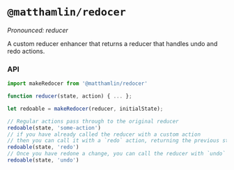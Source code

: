 # `@matthamlin/redocer`

_Pronounced: reducer_

A custom reducer enhancer that returns a reducer that handles undo and redo
actions.

### API

```jsx
import makeRedocer from '@matthamlin/redocer'

function reducer(state, action) { ... };

let redoable = makeRedocer(reducer, initialState);

// Regular actions pass through to the original reducer
redoable(state, 'some-action')
// if you have already called the reducer with a custom action
// then you can call it with a `redo` action, returning the previous state
redoable(state, 'redo')
// Once you have redone a change, you can call the reducer with `undo`
redoable(state, 'undo')
```
